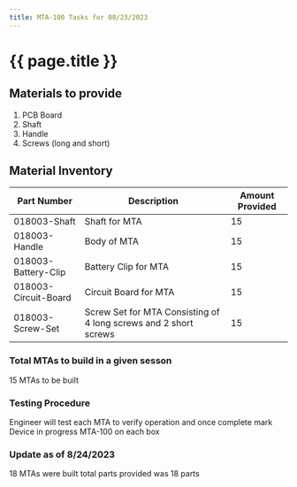 ```yaml
---
title: MTA-100 Tasks for 08/23/2023
---
```


# {{  page.title }}

## Materials to provide
1. PCB Board
2. Shaft
3. Handle
4. Screws (long and short)

## Material Inventory
<table class="tg">
<thead>
  <tr>
    <th class="tg-0pky">Part Number</th>
    <th class="tg-0pky">Description</th>
    <th class="tg-0pky">Amount Provided</th>
  </tr>
</thead>
<tbody>
  <tr>
    <td class="tg-0pky">018003-Shaft</td>
    <td class="tg-0pky">Shaft for MTA</td>
    <td class="tg-0pky">15</td>
  </tr>
  <tr>
    <td class="tg-0pky">018003-Handle</td>
    <td class="tg-0pky">Body of MTA</td>
    <td class="tg-0pky">15</td>
  </tr>
  <tr>
    <td class="tg-0pky">018003-Battery-Clip</td>
    <td class="tg-0pky">Battery Clip for MTA</td>
    <td class="tg-0pky">15</td>
  </tr>
  <tr>
    <td class="tg-0pky">018003-Circuit-Board</td>
    <td class="tg-0pky">Circuit Board for MTA</td>
    <td class="tg-0pky">15</td>
  </tr>
  <tr>
    <td class="tg-0pky">018003-Screw-Set</td>
    <td class="tg-0pky">Screw Set for MTA Consisting of 4 long screws and 2 short screws</td>
    <td class="tg-0pky">15</td>
  </tr>
</tbody>
</table>

### Total MTAs to build in a given sesson
15 MTAs to be built

### Testing Procedure
Engineer will test each MTA to verify operation and once complete mark Device in progress MTA-100 on each box

### Update as of 8/24/2023
18 MTAs were built total parts provided was 18 parts
